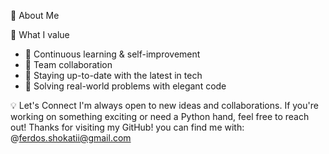  👋 About Me

 🌱 What I value

- 🔄 Continuous learning & self-improvement  
- 🤝 Team collaboration  
- 🚀 Staying up-to-date with the latest in tech  
- 🧩 Solving real-world problems with elegant code

 💡 Let's Connect
I'm always open to new ideas and collaborations. If you're working on something exciting or need a Python hand, feel free to reach out!
Thanks for visiting my GitHub!
you can find me with: @ferdos.shokatii@gmail.com
